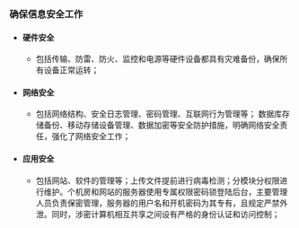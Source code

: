 ### 确保信息安全工作



- #### 硬件安全

  - 包括传输、防雷、防火、监控和电源等硬件设备都具有灾难备份，确保所有设备正常运转；

- #### 网络安全

  - 包括网络结构、安全日志管理、密码管理、互联网行为管理等； 数据库存储备份、移动存储设备管理、数据加密等安全防护措施，明确网络安全责任，强化了网络安全工作；

- #### 应用安全

  - 包括网站、软件的管理等；上传文件提前进行病毒检测；分模块分权限进行维护。个机房和网站的服务器使用专属权限密码锁登陆后台，主要管理人员负责保密管理，服务器的用户名和开机密码为其专有，且规定严禁外泄。同时，涉密计算机相互共享之间设有严格的身份认证和访问控制；